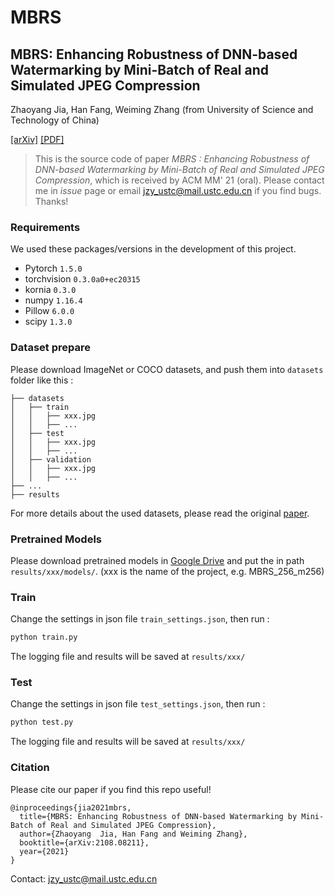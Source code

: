 # MBRS 



## MBRS: Enhancing Robustness of DNN-based Watermarking by Mini-Batch of Real and Simulated JPEG Compression



Zhaoyang  Jia, Han Fang, Weiming Zhang (from University of Science and Technology of China)

[[arXiv]](https://arxiv.org/abs/2108.08211) [[PDF]](https://arxiv.org/pdf/2108.08211) 



> This is the source code of paper *MBRS : Enhancing Robustness of DNN-based Watermarking by Mini-Batch of Real and Simulated JPEG Compression*, which is received by ACM MM' 21 (oral). Please contact me in *issue* page or email jzy_ustc@mail.ustc.edu.cn if you find bugs. Thanks!



### Requirements

We used these packages/versions in the development of this project.

- Pytorch `1.5.0`
- torchvision `0.3.0a0+ec20315`
- kornia `0.3.0`
- numpy `1.16.4`
- Pillow `6.0.0`
- scipy `1.3.0`



### Dataset prepare

Please download ImageNet or COCO datasets, and push them into `datasets` folder like this : 

```
├── datasets
│   ├── train
│   │   ├── xxx.jpg
│   │   ├── ...
│   ├── test
│   │   ├── xxx.jpg
│   │   ├── ...
│   ├── validation
│   │   ├── xxx.jpg
│   │   ├── ...
├── ...
├── results
```

For more details about the used datasets, please  read the original [paper](https://arxiv.org/pdf/2108.08211).



### Pretrained Models

Please download pretrained models in [Google Drive](https://drive.google.com/drive/folders/1A_SAqvU2vMsHxki0s9m9rKa-g8B6aghe?usp=sharing) and put the in path `results/xxx/models/`. (xxx is the name of the project, e.g. MBRS_256_m256)



### Train

Change the settings in json file `train_settings.json`, then run :

```bash
python train.py
```

The logging file and results will be saved at `results/xxx/`



### Test

Change the settings in json file `test_settings.json`, then run :

```bash
python test.py
```

The logging file and results will be saved at `results/xxx/`



### Citation

Please cite our paper if you find this repo useful!

```
@inproceedings{jia2021mbrs,
  title={MBRS: Enhancing Robustness of DNN-based Watermarking by Mini-Batch of Real and Simulated JPEG Compression},
  author={Zhaoyang  Jia, Han Fang and Weiming Zhang},
  booktitle={arXiv:2108.08211},
  year={2021}
}
```





Contact: [jzy_ustc@mail.ustc.edu.cn](mailto:jzy_ustc@mail.ustc.edu.cn)


